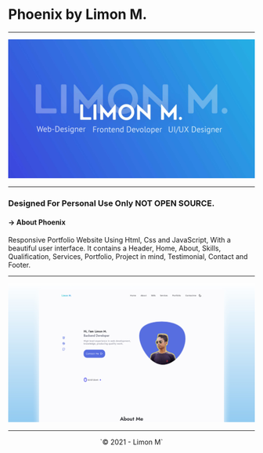 # Phoenix by Limon M.

---

![Phoenix Preview](/Limon2.png)

---


###  Designed For Personal Use Only NOT OPEN SOURCE.

#### → About Phoenix

Responsive Portfolio Website Using Html, Css and JavaScript, With a beautiful user interface. It contains a Header, Home, About, Skills, Qualification, Services, Portfolio, Project in mind, Testimonial, Contact and Footer.

---

![Phoenix Preview](/preview.png)

---

<center> `© 2021 - Limon M` </center>
